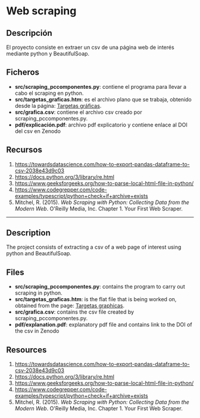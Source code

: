 # Web scraping

## Descripción

El proyecto consiste en extraer un csv de una página web de interés mediante python y BeautifulSoap.

## Ficheros

* **src/scraping_pccomponentes.py**: contiene el programa para llevar a cabo el scraping en python.
* **src/targetas_graficas.htm**: es el archivo plano que se trabaja, obtenido desde la página: [Targetas gráficas](https://www.pccomponentes.com/tarjetas-graficas).
* **src/grafica.csv**: contiene el archivo csv creado por scraping_pccomponentes.py.
* **pdf/explicación.pdf**: archivo pdf explicatorio y contiene enlace al DOI del csv en Zenodo

## Recursos
1. https://towardsdatascience.com/how-to-export-pandas-dataframe-to-csv-2038e43d9c03
2. https://docs.python.org/3/library/re.html
3. https://www.geeksforgeeks.org/how-to-parse-local-html-file-in-python/
4. https://www.codegrepper.com/code-examples/typescript/python+check+if+archive+exists
5. Mitchel, R. (2015). _Web Scraping with Python: Collecting Data from the Modern Web_. O'Reilly Media, Inc. Chapter 1. Your First Web Scraper.

-----------------------------------------------------------------------------------------------------------
## Description

The project consists of extracting a csv of a web page of interest using python and BeautifulSoap.

## Files

* **src/scraping_pccomponentes.py**: contains the program to carry out scraping in python.
* **src/targetas_graficas.htm**: is the flat file that is being worked on, obtained from the page: [Targetas graphicas](https://www.pccomponentes.com/tarjetas-graficas).
* **src/grafica.csv**: contains the csv file created by scraping_pccomponentes.py.
* **pdf/explanation.pdf**: explanatory pdf file and contains link to the DOI of the csv in Zenodo

## Resources
1. https://towardsdatascience.com/how-to-export-pandas-dataframe-to-csv-2038e43d9c03
2. https://docs.python.org/3/library/re.html
3. https://www.geeksforgeeks.org/how-to-parse-local-html-file-in-python/
4. https://www.codegrepper.com/code-examples/typescript/python+check+if+archive+exists
5. Mitchel, R. (2015). _Web Scraping with Python: Collecting Data from the Modern Web_. O'Reilly Media, Inc. Chapter 1. Your First Web Scraper.
